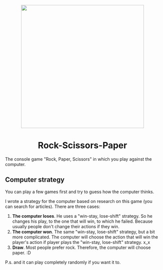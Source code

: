 <p align="center">
  <img src="https://i.imgur.com/mcoPRjG.gif" alt=""  width="400" />
</p>
<h1 align="center">
	Rock-Scissors-Paper
</h1>
The console game "Rock, Paper, Scissors" in which you play against the computer.
	
## Computer strategy
You can play a few games first and try to guess how the computer thinks.

I wrote a strategy for the computer based on research on this game (you can search for articles). There are three cases:

1. **The computer loses**. He uses a "win-stay, lose-shift" strategy. So he changes his play, to the one that will win, to which he failed. Because usually people don't change their actions if they win.
3. **The computer won**. The same "win-stay, lose-shift" strategy, but a bit more complicated. The computer will choose the action that will win the player's action if player plays the "win-stay, lose-shift" strategy. x_x
4. **Draw**. Most people prefer rock. Therefore, the computer will choose paper. :D

P.s. and it can play completely randomly if you want it to.
